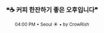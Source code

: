 <div align="center">

<br>

<h3>❝☕ 커피 한잔하기 좋은 오후입니다❞</h3>

<sub>04:00 PM • Seoul ☀️ • by CrowRish</sub>

<br>

</div>